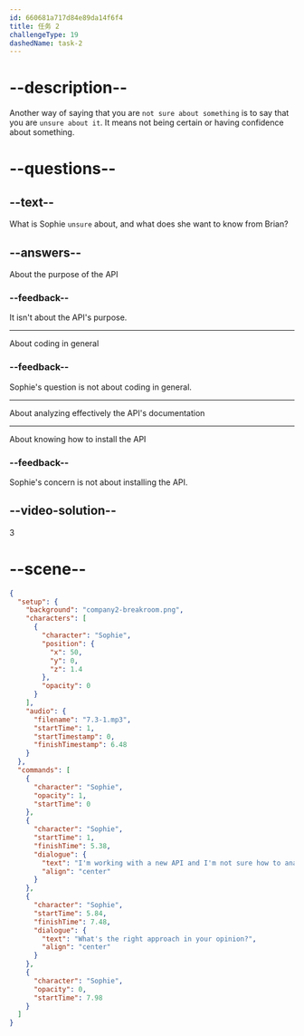 ```yaml
---
id: 660681a717d84e89da14f6f4
title: 任务 2
challengeType: 19
dashedName: task-2
---
```


<!-- (Audio) Sophie: I'm working with a new API, and I'm not sure how to analyze its documentation effectively. What's the right approach, in your opinion? -->

# --description--

Another way of saying that you are `not sure about something` is to say that you are `unsure about it`. It means not being certain or having confidence about something.

# --questions--

## --text--

What is Sophie `unsure` about, and what does she want to know from Brian?

## --answers--

About the purpose of the API

### --feedback--

It isn't about the API's purpose.

---

About coding in general

### --feedback--

Sophie's question is not about coding in general.

---

About analyzing effectively the API's documentation

---

About knowing how to install the API

### --feedback--

Sophie's concern is not about installing the API.

## --video-solution--

3

# --scene--

```json
{
  "setup": {
    "background": "company2-breakroom.png",
    "characters": [
      {
        "character": "Sophie",
        "position": {
          "x": 50,
          "y": 0,
          "z": 1.4
        },
        "opacity": 0
      }
    ],
    "audio": {
      "filename": "7.3-1.mp3",
      "startTime": 1,
      "startTimestamp": 0,
      "finishTimestamp": 6.48
    }
  },
  "commands": [
    {
      "character": "Sophie",
      "opacity": 1,
      "startTime": 0
    },
    {
      "character": "Sophie",
      "startTime": 1,
      "finishTime": 5.38,
      "dialogue": {
        "text": "I'm working with a new API and I'm not sure how to analyze its documentation effectively.",
        "align": "center"
      }
    },
    {
      "character": "Sophie",
      "startTime": 5.84,
      "finishTime": 7.48,
      "dialogue": {
        "text": "What's the right approach in your opinion?",
        "align": "center"
      }
    },
    {
      "character": "Sophie",
      "opacity": 0,
      "startTime": 7.98
    }
  ]
}
```

